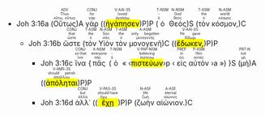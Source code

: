 - <rt>Joh 3:16a</rt> (<RUBY><ruby><ruby>Οὕτως<rt>οὕτω, οὕτως</rt></ruby><rt>Thus</rt></ruby><rt>ADV</rt></RUBY>)A <RUBY><ruby><ruby>γὰρ<rt>γάρ</rt></ruby><rt>for</rt></ruby><rt>CONJ</rt></RUBY> ((<RUBY><ruby><ruby><mark class='verb'>ἠγάπησεν</mark><rt>ἀγαπάω</rt></ruby><rt>loved</rt></ruby><rt>V-AAI-3S</rt></RUBY>)P)P (<RUBY><ruby><ruby>ὁ<rt>ὁ</rt></ruby><rt>-</rt></ruby><rt>T-NSM</rt></RUBY> <RUBY><ruby><ruby>Θεὸς<rt>θεός</rt></ruby><rt>God</rt></ruby><rt>N-NSM</rt></RUBY>)S (<RUBY><ruby><ruby>τὸν<rt>ὁ</rt></ruby><rt>the</rt></ruby><rt>T-ASM</rt></RUBY> <RUBY><ruby><ruby>κόσμον,<rt>κόσμος</rt></ruby><rt>world</rt></ruby><rt>N-ASM</rt></RUBY>)C 
	- <rt>Joh 3:16b</rt> <RUBY><ruby><ruby>ὥστε<rt>ὥστε</rt></ruby><rt>that</rt></ruby><rt>CONJ</rt></RUBY> (<RUBY><ruby><ruby>τὸν<rt>ὁ</rt></ruby><rt>the</rt></ruby><rt>T-ASM</rt></RUBY> <RUBY><ruby><ruby>Υἱὸν<rt>υἱός</rt></ruby><rt>Son</rt></ruby><rt>N-ASM</rt></RUBY> <RUBY><ruby><ruby>τὸν<rt>ὁ</rt></ruby><rt>the</rt></ruby><rt>T-ASM</rt></RUBY> <RUBY><ruby><ruby>μονογενῆ<rt>μονογενής</rt></ruby><rt>only begotten</rt></ruby><rt>A-ASM</rt></RUBY>)C ((<RUBY><ruby><ruby><mark class='verb'>ἔδωκεν,</mark><rt>δίδωμι</rt></ruby><rt>He gave</rt></ruby><rt>V-AAI-3S</rt></RUBY>)P)P 
		- <rt>Joh 3:16c</rt> <RUBY><ruby><ruby>ἵνα<rt>ἵνα</rt></ruby><rt>so that</rt></ruby><rt>CONJ</rt></RUBY> {<RUBY><ruby><ruby>πᾶς<rt>πᾶς</rt></ruby><rt>everyone</rt></ruby><rt>A-NSM</rt></RUBY> (<RUBY><ruby><ruby>ὁ<rt>ὁ</rt></ruby><rt>-</rt></ruby><rt>T-NSM</rt></RUBY> « ‹<RUBY><ruby><ruby><mark class='ptc'>πιστεύων</mark><rt>πιστεύω</rt></ruby><rt>believing</rt></ruby><rt>V-PAP-NSM</rt></RUBY>›p ‹ <RUBY><ruby><ruby>εἰς<rt>εἰς</rt></ruby><rt>in</rt></ruby><rt>PREP</rt></RUBY> <RUBY><ruby><ruby>αὐτὸν<rt>αὐτός</rt></ruby><rt>Him</rt></ruby><rt>P-ASM</rt></RUBY> ›a ») }S (<RUBY><ruby><ruby>μὴ<rt>μή</rt></ruby><rt>not</rt></ruby><rt>PRT-N</rt></RUBY>)A ((<RUBY><ruby><ruby><mark class='verb'>ἀπόληται</mark><rt>ἀπολλύω</rt></ruby><rt>should perish</rt></ruby><rt>V-AMS-3S</rt></RUBY>)P)P 
		- <rt>Joh 3:16d</rt> <RUBY><ruby><ruby>ἀλλ᾽<rt>ἀλλά</rt></ruby><rt>but</rt></ruby><rt>CONJ</rt></RUBY> ((<RUBY><ruby><ruby><mark class='verb'>ἔχῃ</mark><rt>ἔχω</rt></ruby><rt>should have</rt></ruby><rt>V-PAS-3S</rt></RUBY>)P)P (<RUBY><ruby><ruby>ζωὴν<rt>ζωή</rt></ruby><rt>life</rt></ruby><rt>N-ASF</rt></RUBY> <RUBY><ruby><ruby>αἰώνιον.<rt>αἰώνιος</rt></ruby><rt>eternal</rt></ruby><rt>A-ASF</rt></RUBY>)C 